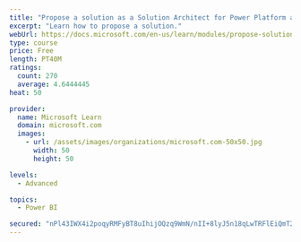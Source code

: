 ```yaml
---
title: "Propose a solution as a Solution Architect for Power Platform and Dynamics 365"
excerpt: "Learn how to propose a solution."
webUrl: https://docs.microsoft.com/en-us/learn/modules/propose-solution/
type: course
price: Free
length: PT40M
ratings:
  count: 270
  average: 4.6444445
heat: 50

provider:
  name: Microsoft Learn
  domain: microsoft.com
  images:
    - url: /assets/images/organizations/microsoft.com-50x50.jpg
      width: 50
      height: 50

levels:
  - Advanced

topics:
  - Power BI

secured: "nPl43IWX4i2poqyRMFyBT8uIhijOQzq9WmN/nII+8lyJ5n18qLwTRFlEiQmT2rucenAiOv0h/kAQ22uPFWhhNqRMaN3izjicV41DF4AOZbv75fz2XVuWyZ0xzOCtDmgH9KOCe695ibMvvKa1BVeHnfC2g8tW61HvM43NyT10NgE60k8WCrbciB3JVKiG+lyjxfVBNgoYYyaLZx/Nw7cFBsEjcbYmmuBec9mvYEX/eNDKYBN2RegZ50FMpHQ6x8pqqxk6yArNVwE2I3ITA5kWECRV6Ug3nBWxF2xu5qX0xNF3KMm2GmCtoV4HCHbhmZi5omyWgdLazmwf7ihzLMzqMdDzT8MkPY/PKaF4x51oBXyxXLDocKjMcHDsfzwGhp6gda7ID4ur5nk4yW1vZY/ZMg==;eCEB5DYAZzcBlEWNSqNVaA=="
---
```


